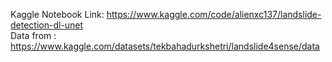 Kaggle Notebook Link: https://www.kaggle.com/code/alienxc137/landslide-detection-dl-unet <br>
Data from : https://www.kaggle.com/datasets/tekbahadurkshetri/landslide4sense/data
